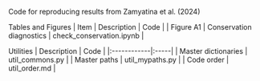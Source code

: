 Code for reproducing results from Zamyatina et al. (2024)

Tables and Figures
| Item | Description | Code |
| Figure A1 | Conservation diagnostics | check_conservation.ipynb |

Utilities
| Description | Code |
|:------------|:-----|
| Master dictionaries | util_commons.py |
| Master paths | util_mypaths.py |
| Code order | util_order.md |
